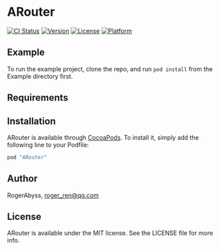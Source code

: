 # ARouter

[![CI Status](http://img.shields.io/travis/RogerAbyss/ARouter.svg?style=flat)](https://travis-ci.org/RogerAbyss/ARouter)
[![Version](https://img.shields.io/cocoapods/v/ARouter.svg?style=flat)](http://cocoapods.org/pods/ARouter)
[![License](https://img.shields.io/cocoapods/l/ARouter.svg?style=flat)](http://cocoapods.org/pods/ARouter)
[![Platform](https://img.shields.io/cocoapods/p/ARouter.svg?style=flat)](http://cocoapods.org/pods/ARouter)

## Example

To run the example project, clone the repo, and run `pod install` from the Example directory first.

## Requirements

## Installation

ARouter is available through [CocoaPods](http://cocoapods.org). To install
it, simply add the following line to your Podfile:

```ruby
pod "ARouter"
```

## Author

RogerAbyss, roger_ren@qq.com

## License

ARouter is available under the MIT license. See the LICENSE file for more info.
